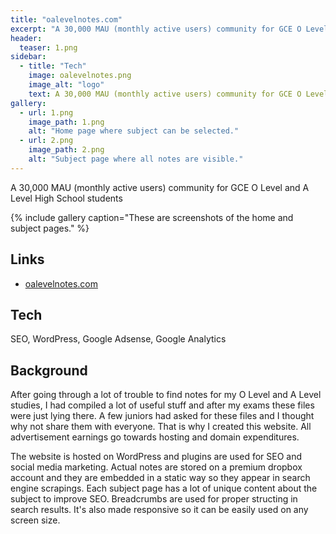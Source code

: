 ```yaml
---
title: "oalevelnotes.com"
excerpt: "A 30,000 MAU (monthly active users) community for GCE O Level and A Level High School students"
header:
  teaser: 1.png
sidebar:
  - title: "Tech"
    image: oalevelnotes.png
    image_alt: "logo"
    text: A 30,000 MAU (monthly active users) community for GCE O Level and A Level High School students.
gallery:
  - url: 1.png
    image_path: 1.png
    alt: "Home page where subject can be selected."
  - url: 2.png
    image_path: 2.png
    alt: "Subject page where all notes are visible."
---
```


A 30,000 MAU (monthly active users) community for GCE O Level and A Level High School students

{% include gallery caption="These are screenshots of the home and subject pages." %}

## Links

* [oalevelnotes.com](http://oalevelnotes.com)

## Tech

SEO, WordPress, Google Adsense, Google Analytics

## Background

After going through a lot of trouble to find notes for my O Level and A Level studies, I had compiled a lot of useful stuff and after my exams these files were just lying there. A few juniors had asked for these files and I thought why not share them with everyone. That is why I created this website. All advertisement earnings go towards hosting and domain expenditures.

The website is hosted on WordPress and plugins are used for SEO and social media marketing. Actual notes are stored on a premium dropbox account and they are embedded in a static way so they appear in search engine scrapings. Each subject page has a lot of unique content about the subject to improve SEO. Breadcrumbs are used for proper structing in search results. It's also made responsive so it can be easily used on any screen size.
